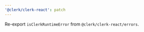 ```yaml
---
'@clerk/clerk-react': patch
---
```


Re-export `isClerkRuntimeError` from `@clerk/clerk-react/errors`.
